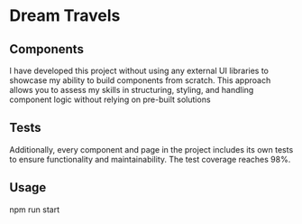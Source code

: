 # Dream Travels

## Components

I have developed this project without using any external UI libraries to showcase my ability to build components from scratch. This approach allows you to assess my skills in structuring, styling, and handling component logic without relying on pre-built solutions

## Tests

Additionally, every component and page in the project includes its own tests to ensure functionality and maintainability. The test coverage reaches 98%.

## Usage
npm run start

